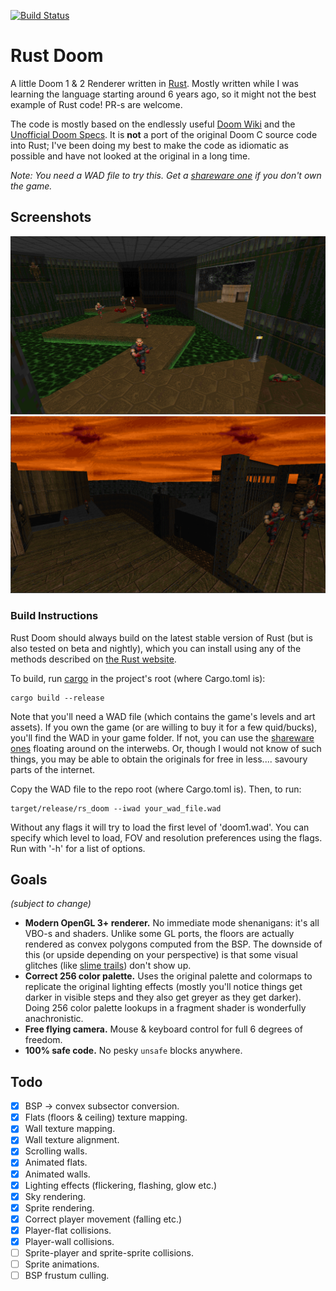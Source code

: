 [![Build Status](https://travis-ci.org/cristicbz/rust-doom.svg?branch=master)](https://travis-ci.org/cristicbz/rust-doom)

Rust Doom
=========

A little Doom 1 & 2 Renderer written in [Rust](https://github.com/rust-lang/rust). Mostly written while I was learning the language starting around 6 years ago, so it might not the best example of Rust code! PR-s are welcome.

The code is mostly based on the endlessly useful [Doom Wiki](http://doomwiki.org) and the [Unofficial Doom Specs](http://www.gamers.org/dhs/helpdocs/dmsp1666.html). It is **not** a port of the original Doom C source code into Rust; I've been doing my best to make the code as idiomatic as possible and have not looked at the original in a long time.

*Note: You need a WAD file to try this. Get a [shareware one](http://www.pc-freak.net/files/doom-wad-files/Doom1.WAD) if you don't own the game.*

## Screenshots
![Zig-zag Screenshot](assets/screenshots/readme2.png)
![Doom 2 Screenshot](assets/screenshots/readme1.png)

### Build Instructions
Rust Doom should always build on the latest stable version of Rust (but is also tested on beta and nightly), which you can install using any of the methods described on [the Rust website](https://www.rust-lang.org/downloads.html).

To build, run [cargo](http://crates.io) in the project's root (where Cargo.toml is):
```
cargo build --release
```

Note that you'll need a WAD file (which contains the game's levels and art assets). If you own the game (or are willing to buy it for a few quid/bucks), you'll find the WAD in your game folder. If not, you can use the [shareware ones](http://distro.ibiblio.org/pub/linux/distributions/slitaz/sources/packages/d/doom1.wad) floating around on the interwebs. Or, though I would not know of such things, you may be able to obtain the originals for free in less.... savoury parts of the internet.

Copy the WAD file to the repo root (where Cargo.toml is). Then, to run:
```
target/release/rs_doom --iwad your_wad_file.wad
```

Without any flags it will try to load the first level of 'doom1.wad'. You can
specify which level to load, FOV and resolution preferences using the flags. Run
with '-h' for a list of options.

## Goals
_(subject to change)_

* **Modern OpenGL 3+ renderer.** No immediate mode shenanigans: it's all VBO-s and shaders. Unlike some GL ports, the floors are actually rendered as convex polygons computed from the BSP. The downside of this (or upside depending on your perspective) is that some visual glitches (like [slime trails](http://doom.wikia.com/wiki/Slime_trail)) don't show up.
* **Correct 256 color palette.** Uses the original palette and colormaps to replicate the original lighting effects (mostly you'll notice things get darker in visible steps and they also get greyer as they get darker). Doing 256 color palette lookups in a fragment shader is wonderfully anachronistic.
* **Free flying camera.** Mouse & keyboard control for full 6 degrees of freedom.
* **100% safe code.** No pesky `unsafe` blocks anywhere.

## Todo
* [x] BSP -> convex subsector conversion.
* [x] Flats (floors & ceiling) texture mapping.
* [x] Wall texture mapping.
* [x] Wall texture alignment.
* [x] Scrolling walls.
* [x] Animated flats.
* [x] Animated walls.
* [x] Lighting effects (flickering, flashing, glow etc.)
* [x] Sky rendering.
* [x] Sprite rendering.
* [x] Correct player movement (falling etc.)
* [x] Player-flat collisions.
* [x] Player-wall collisions.
* [ ] Sprite-player and sprite-sprite collisions.
* [ ] Sprite animations.
* [ ] BSP frustum culling.
